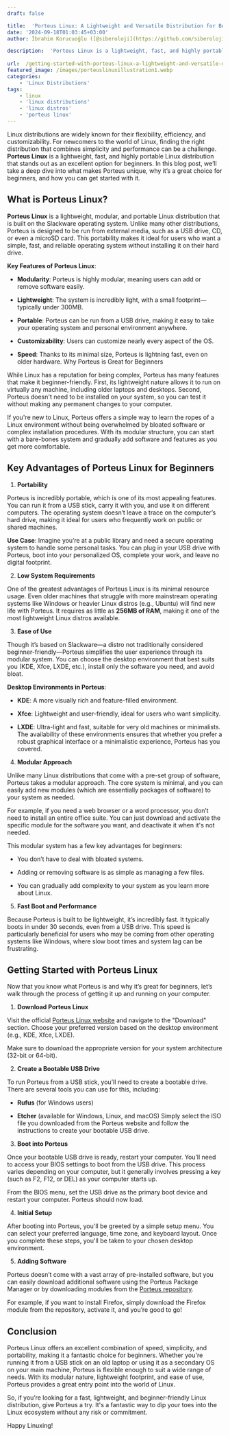 ```yaml
---
draft: false

title:  'Porteus Linux: A Lightweight and Versatile Distribution for Beginners'
date: '2024-09-18T01:03:45+03:00'
author: İbrahim Korucuoğlu ([@siberoloji](https://github.com/siberoloji))

description:  'Porteus Linux is a lightweight, fast, and highly portable Linux distribution that stands out as an excellent option for beginners.' 
 
url:  /getting-started-with-porteus-linux-a-lightweight-and-versatile-distribution-for-beginners/ 
featured_image: /images/porteuslinuxillustration1.webp
categories:
    - 'Linux Distributions'
tags:
    - linux
    - 'linux distributions'
    - 'linux distros'
    - 'porteus linux'
---
```

Linux distributions are widely known for their flexibility, efficiency, and customizability. For newcomers to the world of Linux, finding the right distribution that combines simplicity and performance can be a challenge. **Porteus Linux** is a lightweight, fast, and highly portable Linux distribution that stands out as an excellent option for beginners. In this blog post, we’ll take a deep dive into what makes Porteus unique, why it’s a great choice for beginners, and how you can get started with it.
## What is Porteus Linux?

**Porteus Linux** is a lightweight, modular, and portable Linux distribution that is built on the Slackware operating system. Unlike many other distributions, Porteus is designed to be run from external media, such as a USB drive, CD, or even a microSD card. This portability makes it ideal for users who want a simple, fast, and reliable operating system without installing it on their hard drive.

**Key Features of Porteus Linux**:
* **Modularity**: Porteus is highly modular, meaning users can add or remove software easily.

* **Lightweight**: The system is incredibly light, with a small footprint—typically under 300MB.

* **Portable**: Porteus can be run from a USB drive, making it easy to take your operating system and personal environment anywhere.

* **Customizability**: Users can customize nearly every aspect of the OS.

* **Speed**: Thanks to its minimal size, Porteus is lightning fast, even on older hardware.
Why Porteus is Great for Beginners

While Linux has a reputation for being complex, Porteus has many features that make it beginner-friendly. First, its lightweight nature allows it to run on virtually any machine, including older laptops and desktops. Second, Porteus doesn't need to be installed on your system, so you can test it without making any permanent changes to your computer.

If you're new to Linux, Porteus offers a simple way to learn the ropes of a Linux environment without being overwhelmed by bloated software or complex installation procedures. With its modular structure, you can start with a bare-bones system and gradually add software and features as you get more comfortable.
## Key Advantages of Porteus Linux for Beginners

1. **Portability**

Porteus is incredibly portable, which is one of its most appealing features. You can run it from a USB stick, carry it with you, and use it on different computers. The operating system doesn’t leave a trace on the computer’s hard drive, making it ideal for users who frequently work on public or shared machines.

**Use Case**: Imagine you’re at a public library and need a secure operating system to handle some personal tasks. You can plug in your USB drive with Porteus, boot into your personalized OS, complete your work, and leave no digital footprint.

2. **Low System Requirements**

One of the greatest advantages of Porteus Linux is its minimal resource usage. Even older machines that struggle with more mainstream operating systems like Windows or heavier Linux distros (e.g., Ubuntu) will find new life with Porteus. It requires as little as **256MB of RAM**, making it one of the most lightweight Linux distros available.

3. **Ease of Use**

Though it’s based on Slackware—a distro not traditionally considered beginner-friendly—Porteus simplifies the user experience through its modular system. You can choose the desktop environment that best suits you (KDE, Xfce, LXDE, etc.), install only the software you need, and avoid bloat.

**Desktop Environments in Porteus**:
* **KDE**: A more visually rich and feature-filled environment.

* **Xfce**: Lightweight and user-friendly, ideal for users who want simplicity.

* **LXDE**: Ultra-light and fast, suitable for very old machines or minimalists.
The availability of these environments ensures that whether you prefer a robust graphical interface or a minimalistic experience, Porteus has you covered.

4. **Modular Approach**

Unlike many Linux distributions that come with a pre-set group of software, Porteus takes a modular approach. The core system is minimal, and you can easily add new modules (which are essentially packages of software) to your system as needed.

For example, if you need a web browser or a word processor, you don’t need to install an entire office suite. You can just download and activate the specific module for the software you want, and deactivate it when it's not needed.

This modular system has a few key advantages for beginners:
* You don’t have to deal with bloated systems.

* Adding or removing software is as simple as managing a few files.

* You can gradually add complexity to your system as you learn more about Linux.
5. **Fast Boot and Performance**

Because Porteus is built to be lightweight, it’s incredibly fast. It typically boots in under 30 seconds, even from a USB drive. This speed is particularly beneficial for users who may be coming from other operating systems like Windows, where slow boot times and system lag can be frustrating.
## Getting Started with Porteus Linux

Now that you know what Porteus is and why it’s great for beginners, let’s walk through the process of getting it up and running on your computer.

1. **Download Porteus Linux**

Visit the official <a href="http://www.porteus.org/">Porteus Linux website</a> and navigate to the "Download" section. Choose your preferred version based on the desktop environment (e.g., KDE, Xfce, LXDE).

Make sure to download the appropriate version for your system architecture (32-bit or 64-bit).

2. **Create a Bootable USB Drive**

To run Porteus from a USB stick, you’ll need to create a bootable drive. There are several tools you can use for this, including:
* **Rufus** (for Windows users)

* **Etcher** (available for Windows, Linux, and macOS)
Simply select the ISO file you downloaded from the Porteus website and follow the instructions to create your bootable USB drive.

3. **Boot into Porteus**

Once your bootable USB drive is ready, restart your computer. You’ll need to access your BIOS settings to boot from the USB drive. This process varies depending on your computer, but it generally involves pressing a key (such as F2, F12, or DEL) as your computer starts up.

From the BIOS menu, set the USB drive as the primary boot device and restart your computer. Porteus should now load.

4. **Initial Setup**

After booting into Porteus, you'll be greeted by a simple setup menu. You can select your preferred language, time zone, and keyboard layout. Once you complete these steps, you'll be taken to your chosen desktop environment.

5. **Adding Software**

Porteus doesn’t come with a vast array of pre-installed software, but you can easily download additional software using the Porteus Package Manager or by downloading modules from the <a href="http://www.porteus.org/modules.html">Porteus repository</a>.

For example, if you want to install Firefox, simply download the Firefox module from the repository, activate it, and you’re good to go!
## Conclusion

Porteus Linux offers an excellent combination of speed, simplicity, and portability, making it a fantastic choice for beginners. Whether you're running it from a USB stick on an old laptop or using it as a secondary OS on your main machine, Porteus is flexible enough to suit a wide range of needs. With its modular nature, lightweight footprint, and ease of use, Porteus provides a great entry point into the world of Linux.

So, if you’re looking for a fast, lightweight, and beginner-friendly Linux distribution, give Porteus a try. It's a fantastic way to dip your toes into the Linux ecosystem without any risk or commitment.

Happy Linuxing!
